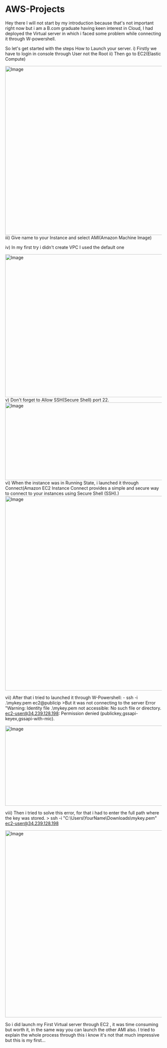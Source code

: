 # AWS-Projects
Hey there
I will not start by my introduction because that's not important right now but i am a B.com graduate having keen interest in Cloud, I had deployed the Virtual server in which i faced some problem while connecting it through W-powershell. 

So let's get started with the steps How to Launch your server. 
i) Firstly we have to login in console through User not the Root
ii) Then go to EC2(Elastic Compute) 

<img width="883" height="544" alt="Image" src="https://github.com/user-attachments/assets/786dec98-0757-4619-9abc-acc06dc2e208" />
iii) Give name to your Instance and select AMI(Amazon Machine Image)

iv) In my first try i didn't create VPC I used the default one

<img width="897" height="460" alt="Image" src="https://github.com/user-attachments/assets/7fde31ea-5b47-4543-becc-c940801ef3e5" />
v) Don't forget to Allow SSH(Secure Shell) port 22. 

<img width="818" height="250" alt="Image" src="https://github.com/user-attachments/assets/f0725086-2ccf-4105-b484-51ccae91ab7a" />
 vi) When the instance was in Running State, i launched it through Connect(Amazon EC2 Instance Connect provides a simple and secure way to connect to your instances using Secure Shell (SSH).)

<img width="1361" height="626" alt="Image" src="https://github.com/user-attachments/assets/ede47e08-78d6-42a7-88a2-49f890b78bfb" />

vii) After that i tried to launched it through W-Powershell: - ssh -i .\mykey.pem ec2@publicip
    >But it was not connecting to the server Error 
      "Warning: Identity file .\mykey.pem not accessible: No such file or directory. ec2-user@34.239.128.198: Permission denied      (publickey,gssapi-keyex,gssapi-with-mic).

<img width="1362" height="258" alt="Image" src="https://github.com/user-attachments/assets/0fde42e1-2a76-4ea5-8f11-552c76b7e291" />

viii) Then i tried to solve this error, for that i had to enter the full path where the key was stored. 
     > ssh -i "C:\Users\YourName\Downloads\mykey.pem" ec2-user@34.239.128.198

<img width="1362" height="602" alt="Image" src="https://github.com/user-attachments/assets/d026a56c-3fed-460b-8ecf-d6ddb2bb3798" />

So i did launch my First Virtual server through EC2 , it was time consuming but worth it, in the same way you can launch the other AMI also. I tried to explain the whole process through this i know it's not that much impressive but this is my first...
